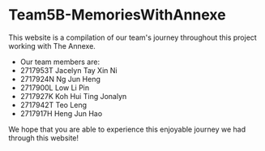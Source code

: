 # Team5B-MemoriesWithAnnexe

This website is a compilation of our team's journey throughout this project working with The Annexe.

- Our team members are:
- 2717953T Jacelyn Tay Xin Ni
- 2717924N Ng Jun Heng
- 2717900L Low Li Pin
- 2717927K Koh Hui Ting Jonalyn
- 2717942T Teo Leng
- 2717917H Heng Jun Hao


We hope that you are able to experience this enjoyable journey we had through this website! 
